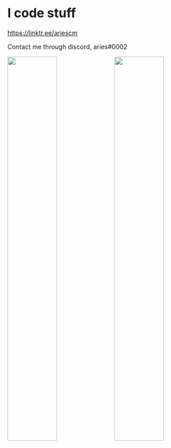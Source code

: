 # I code stuff

https://linktr.ee/ariescm

Contact me through discord, aries#0002

<img align="left" width="47%" src="https://github-readme-stats.vercel.app/api?username=ariescmZ&show_icons=true&theme=synthwave" />

<img align="left" width="47%" src="https://github-readme-stats.vercel.app/api/top-langs/?username=ariescmZ&langs_count=8" />
